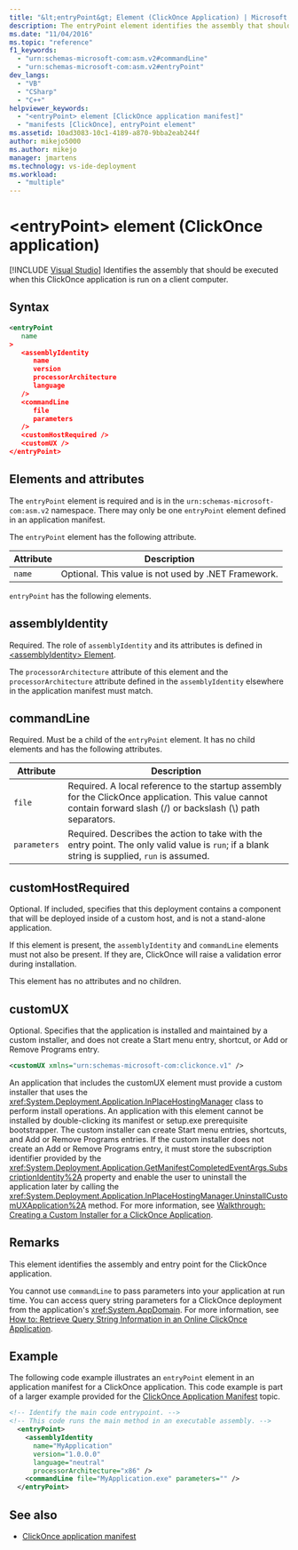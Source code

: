 ```yaml
---
title: "&lt;entryPoint&gt; Element (ClickOnce Application) | Microsoft Docs"
description: The entryPoint element identifies the assembly that should be executed when this ClickOnce application is run on a client computer.
ms.date: "11/04/2016"
ms.topic: "reference"
f1_keywords:
  - "urn:schemas-microsoft-com:asm.v2#commandLine"
  - "urn:schemas-microsoft-com:asm.v2#entryPoint"
dev_langs:
  - "VB"
  - "CSharp"
  - "C++"
helpviewer_keywords:
  - "<entryPoint> element [ClickOnce application manifest]"
  - "manifests [ClickOnce], entryPoint element"
ms.assetid: 10ad3083-10c1-4189-a870-9bba2eab244f
author: mikejo5000
ms.author: mikejo
manager: jmartens
ms.technology: vs-ide-deployment
ms.workload:
  - "multiple"
---
```

# &lt;entryPoint&gt; element (ClickOnce application)

 [!INCLUDE [Visual Studio](~/includes/applies-to-version/vs-windows-only.md)]
Identifies the assembly that should be executed when this ClickOnce application is run on a client computer.

## Syntax

```xml
<entryPoint
   name
>
   <assemblyIdentity
      name
      version
      processorArchitecture
      language
   />
   <commandLine
      file
      parameters
   />
   <customHostRequired />
   <customUX />
</entryPoint>
```

## Elements and attributes
 The `entryPoint` element is required and is in the `urn:schemas-microsoft-com:asm.v2` namespace. There may only be one `entryPoint` element defined in an application manifest.

 The `entryPoint` element has the following attribute.

|Attribute|Description|
|---------------|-----------------|
|`name`|Optional. This value is not used by .NET Framework.|

 `entryPoint` has the following elements.

## assemblyIdentity
 Required. The role of `assemblyIdentity` and its attributes is defined in [\<assemblyIdentity> Element](../deployment/assemblyidentity-element-clickonce-application.md).

 The `processorArchitecture` attribute of this element and the `processorArchitecture` attribute defined in the `assemblyIdentity` elsewhere in the application manifest must match.

## commandLine
 Required. Must be a child of the `entryPoint` element. It has no child elements and has the following attributes.

| Attribute | Description |
|--------------| - |
| `file` | Required. A local reference to the startup assembly for the ClickOnce application. This value cannot contain forward slash (/) or backslash (\\) path separators. |
| `parameters` | Required. Describes the action to take with the entry point. The only valid value is `run`; if a blank string is supplied, `run` is assumed. |

## customHostRequired
 Optional. If included, specifies that this deployment contains a component that will be deployed inside of a custom host, and is not a stand-alone application.

 If this element is present, the `assemblyIdentity` and `commandLine` elements must not also be present. If they are, ClickOnce will raise a validation error during installation.

 This element has no attributes and no children.

## customUX
 Optional. Specifies that the application is installed and maintained by a custom installer, and does not create a Start menu entry, shortcut, or Add or Remove Programs entry.

```xml
<customUX xmlns="urn:schemas-microsoft-com:clickonce.v1" />
```

 An application that includes the customUX element must provide a custom installer that uses the <xref:System.Deployment.Application.InPlaceHostingManager> class to perform install operations. An application with this element cannot be installed by double-clicking its manifest or setup.exe prerequisite bootstrapper. The custom installer can create Start menu entries, shortcuts, and Add or Remove Programs entries. If the custom installer does not create an Add or Remove Programs entry, it must store the subscription identifier provided by the <xref:System.Deployment.Application.GetManifestCompletedEventArgs.SubscriptionIdentity%2A> property and enable the user to uninstall the application later by calling the <xref:System.Deployment.Application.InPlaceHostingManager.UninstallCustomUXApplication%2A> method. For more information, see [Walkthrough: Creating a Custom Installer for a ClickOnce Application](../deployment/walkthrough-creating-a-custom-installer-for-a-clickonce-application.md).

## Remarks
 This element identifies the assembly and entry point for the ClickOnce application.

 You cannot use `commandLine` to pass parameters into your application at run time. You can access query string parameters for a ClickOnce deployment from the application's <xref:System.AppDomain>. For more information, see [How to: Retrieve Query String Information in an Online ClickOnce Application](../deployment/how-to-retrieve-query-string-information-in-an-online-clickonce-application.md).

## Example
 The following code example illustrates an `entryPoint` element in an application manifest for a ClickOnce application. This code example is part of a larger example provided for the [ClickOnce Application Manifest](../deployment/clickonce-application-manifest.md) topic.

```xml
<!-- Identify the main code entrypoint. -->
<!-- This code runs the main method in an executable assembly. -->
  <entryPoint>
    <assemblyIdentity
      name="MyApplication"
      version="1.0.0.0"
      language="neutral"
      processorArchitecture="x86" />
    <commandLine file="MyApplication.exe" parameters="" />
  </entryPoint>
```

## See also
- [ClickOnce application manifest](../deployment/clickonce-application-manifest.md)
